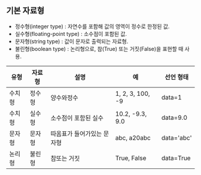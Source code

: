 
## 기본 자료형

- 정수형(integer type) : 자연수를 포함해 값의 영역이 정수로 한정된 값.
- 실수형(floating-point type) : 소수점이 포함된 값.
- 문자형(string type) : 값이 문자로 출력되는 자료형.
- 불린형(boolean type) : 논리형으로, 참(True) 또는 거짓(False)을 표현할 때 사용.

|유형|자료형|설명|예|선언 형태|
|---|----|----|--|------|
|수치형|정수형|양수와정수|1, 2, 3, 100, -9| data=1|
|수치형|실수형|소수점이 포함된 실수 | 10.2, -9.3, 9.0 | data=9.0
|문자형|문자형|따옴표가 들어가있는 문자형|abc, a20abc| data='abc'|
|논리형|불린형|참또는 거짓|True, False| data=True|
